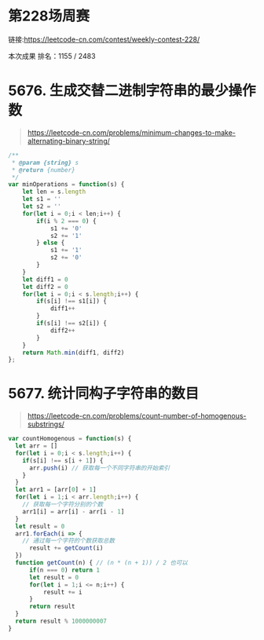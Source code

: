 # 第228场周赛
链接:https://leetcode-cn.com/contest/weekly-contest-228/

本次成果
排名：1155 / 2483
# 5676. 生成交替二进制字符串的最少操作数

> https://leetcode-cn.com/problems/minimum-changes-to-make-alternating-binary-string/

```js
/**
 * @param {string} s
 * @return {number}
 */
var minOperations = function(s) {
    let len = s.length
    let s1 = ''
    let s2 = ''
    for(let i = 0;i < len;i++) {
        if(i % 2 === 0) {
            s1 += '0'
            s2 += '1'
        } else {
            s1 += '1'
            s2 += '0'
        }
    }
    let diff1 = 0
    let diff2 = 0
    for(let i = 0;i < s.length;i++) {
        if(s[i] !== s1[i]) {
            diff1++
        }
        if(s[i] !== s2[i]) {
            diff2++
        }
    }
    return Math.min(diff1, diff2)
};
```


# 5677. 统计同构子字符串的数目

> https://leetcode-cn.com/problems/count-number-of-homogenous-substrings/

```js
var countHomogenous = function(s) {
  let arr = []
  for(let i = 0;i < s.length;i++) {
    if(s[i] !== s[i + 1]) {
      arr.push(i) // 获取每一个不同字符串的开始索引
    }
  }
  let arr1 = [arr[0] + 1]
  for(let i = 1;i < arr.length;i++) {
    // 获取每一个字符分别的个数
    arr1[i] = arr[i] - arr[i - 1]
  }
  let result = 0
  arr1.forEach(i => {
    // 通过每一个字符的个数获取总数
      result += getCount(i)
  })
  function getCount(n) { // (n * (n + 1)) / 2 也可以 
      if(n === 0) return 1
      let result = 0
      for(let i = 1;i <= n;i++) {
          result += i
      }
      return result
  }
  return result % 1000000007
}
```
